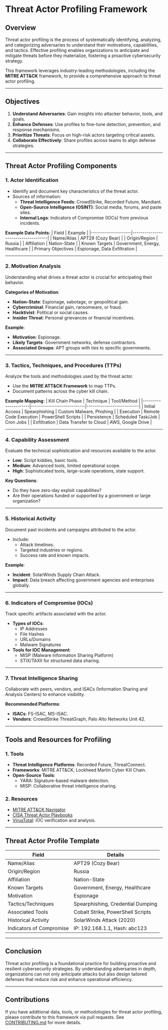 # Threat Actor Profiling Framework

## Overview
Threat actor profiling is the process of systematically identifying, analyzing, and categorizing adversaries to understand their motivations, capabilities, and tactics. Effective profiling enables organizations to anticipate and mitigate threats before they materialize, fostering a proactive cybersecurity strategy.

This framework leverages industry-leading methodologies, including the **MITRE ATT&CK** framework, to provide a comprehensive approach to threat actor profiling.

---

## Objectives
1. **Understand Adversaries**: Gain insights into attacker behavior, tools, and goals.
2. **Enhance Defenses**: Use profiles to fine-tune detection, prevention, and response mechanisms.
3. **Prioritize Threats**: Focus on high-risk actors targeting critical assets.
4. **Collaborate Effectively**: Share profiles across teams to align defense strategies.

---

## Threat Actor Profiling Components

### **1. Actor Identification**
- Identify and document key characteristics of the threat actor.
- Sources of information:
  - **Threat Intelligence Feeds**: CrowdStrike, Recorded Future, Mandiant.
  - **Open-Source Intelligence (OSINT)**: Social media, forums, and paste sites.
  - **Internal Logs**: Indicators of Compromise (IOCs) from previous incidents.

**Example Data Points**:
| Field              | Example                            |
|--------------------|------------------------------------|
| Name/Alias         | APT29 (Cozy Bear)                 |
| Origin/Region      | Russia                            |
| Affiliation        | Nation-State                     |
| Known Targets      | Government, Energy, Healthcare    |
| Primary Objectives | Espionage, Data Exfiltration      |

---

### **2. Motivation Analysis**
Understanding what drives a threat actor is crucial for anticipating their behavior.

**Categories of Motivation**:
- **Nation-State**: Espionage, sabotage, or geopolitical gain.
- **Cybercriminal**: Financial gain, ransomware, or fraud.
- **Hacktivist**: Political or social causes.
- **Insider Threat**: Personal grievances or financial incentives.

**Example**:
- **Motivation**: Espionage.
- **Likely Targets**: Government networks, defense contractors.
- **Associated Groups**: APT groups with ties to specific governments.

---

### **3. Tactics, Techniques, and Procedures (TTPs)**
Analyze the tools and methodologies used by the threat actor.
- Use the **MITRE ATT&CK Framework** to map TTPs.
- Document patterns across the cyber kill chain.

**Example Mapping**:
| Kill Chain Phase    | Technique                 | Tool/Method              |
|---------------------|---------------------------|--------------------------|
| Initial Access      | Spearphishing            | Custom Malware, Phishing |
| Execution           | Remote Code Execution    | PowerShell Scripts       |
| Persistence         | Scheduled Task/Job       | Cron Jobs                |
| Exfiltration        | Data Transfer to Cloud   | AWS, Google Drive        |

---

### **4. Capability Assessment**
Evaluate the technical sophistication and resources available to the actor.
- **Low**: Script kiddies, basic tools.
- **Medium**: Advanced tools, limited operational scope.
- **High**: Sophisticated tools, large-scale operations, state support.

**Key Questions**:
- Do they have zero-day exploit capabilities?
- Are their operations funded or supported by a government or large organization?

---

### **5. Historical Activity**
Document past incidents and campaigns attributed to the actor.
- Include:
  - Attack timelines.
  - Targeted industries or regions.
  - Success rate and known impacts.

**Example**:
- **Incident**: SolarWinds Supply Chain Attack.
- **Impact**: Data breach affecting government agencies and enterprises globally.

---

### **6. Indicators of Compromise (IOCs)**
Track specific artifacts associated with the actor.
- **Types of IOCs**:
  - IP Addresses
  - File Hashes
  - URLs/Domains
  - Malware Signatures
- **Tools for IOC Management**:
  - MISP (Malware Information Sharing Platform)
  - STIX/TAXII for structured data sharing.

---

### **7. Threat Intelligence Sharing**
Collaborate with peers, vendors, and ISACs (Information Sharing and Analysis Centers) to enhance visibility.

**Recommended Platforms**:
- **ISACs**: FS-ISAC, MS-ISAC.
- **Vendors**: CrowdStrike ThreatGraph, Palo Alto Networks Unit 42.

---

## Tools and Resources for Profiling
### **1. Tools**
- **Threat Intelligence Platforms**: Recorded Future, ThreatConnect.
- **Frameworks**: MITRE ATT&CK, Lockheed Martin Cyber Kill Chain.
- **Open-Source Tools**:
  - YARA: Signature-based malware detection.
  - MISP: Collaborative threat intelligence sharing.

### **2. Resources**
- [MITRE ATT&CK Navigator](https://mitre-attack.github.io/attack-navigator/)
- [CISA Threat Actor Playbooks](https://www.cisa.gov/resources-tools)
- [VirusTotal](https://www.virustotal.com/): IOC verification and analysis.

---

## Threat Actor Profile Template

| **Field**             | **Details**                       |
|-----------------------|------------------------------------|
| Name/Alias            | APT29 (Cozy Bear)                |
| Origin/Region         | Russia                            |
| Affiliation           | Nation-State                     |
| Known Targets         | Government, Energy, Healthcare    |
| Motivation            | Espionage                        |
| Tactics/Techniques    | Spearphishing, Credential Dumping |
| Associated Tools      | Cobalt Strike, PowerShell Scripts |
| Historical Activity   | SolarWinds Attack (2020)         |
| Indicators of Compromise | IP: 192.168.1.1, Hash: abc123 |

---

## Conclusion
Threat actor profiling is a foundational practice for building proactive and resilient cybersecurity strategies. By understanding adversaries in depth, organizations can not only anticipate attacks but also design tailored defenses that reduce risk and enhance operational efficiency.

---

## Contributions
If you have additional data, tools, or methodologies for threat actor profiling, please contribute to this framework via pull requests. See [CONTRIBUTING.md](CONTRIBUTING.md) for more details.
